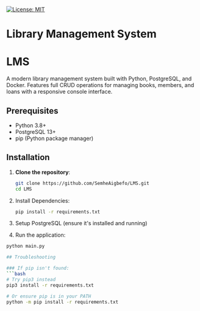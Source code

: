 [![License: MIT](https://img.shields.io/badge/License-MIT-yellow.svg)](https://opensource.org/licenses/MIT)

# Library Management System
# LMS
A modern library management system built with Python, PostgreSQL, and Docker. Features full CRUD operations for managing books, members, and loans with a responsive console interface.
## Prerequisites

- Python 3.8+
- PostgreSQL 13+
- pip (Python package manager)

## Installation

1. **Clone the repository**:
   ```bash
   git clone https://github.com/SemheAigbefo/LMS.git
   cd LMS

2. Install Dependencies:
   ```bash
   pip install -r requirements.txt

3. Setup PostgreSQL (ensure it's installed and running)

4. Run the application:
  ```bash
  python main.py

## Troubleshooting

### If pip isn't found:
```bash
# Try pip3 instead
pip3 install -r requirements.txt

# Or ensure pip is in your PATH
python -m pip install -r requirements.txt